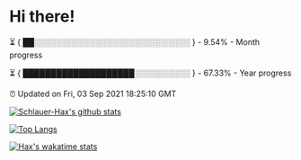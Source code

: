 # Hi there!

⏳ { ██░░░░░░░░░░░░░░░░░░░░░░░░░░░░ } - 9.54% - Month progress

⏳ { ████████████████████░░░░░░░░░░ } - 67.33% - Year progress

⏰ Updated on Fri, 03 Sep 2021 18:25:10 GMT


[![Schlauer-Hax's github stats](https://github-readme-stats.vercel.app/api?username=Schlauer-Hax&show_icons=true&theme=dark&count_private=true)](https://github.com/Schlauer-Hax)


[![Top Langs](https://github-readme-stats.vercel.app/api/top-langs/?username=Schlauer-Hax&layout=compact&theme=dark)](https://github.com/Schlauer-Hax?tab=repositories)


[![Hax's wakatime stats](https://github-readme-stats.vercel.app/api/wakatime?username=Hax&theme=dark)](https://wakatime.com/@Hax)

